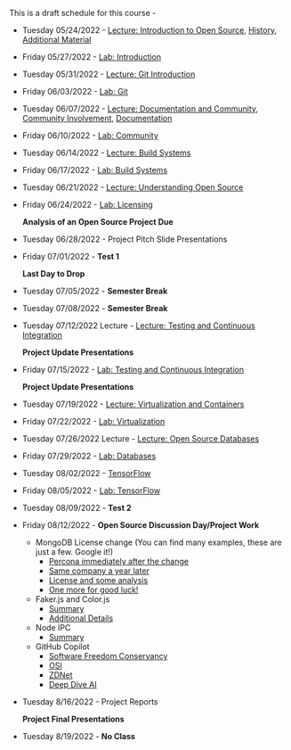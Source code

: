 This is a draft schedule for this course -

* Tuesday 05/24/2022 - [Lecture: Introduction to Open Source](../Syllabus.md), [History](../Modules/01.Introduction/History), [Additional Material](../Modules/01.Introduction/Linux)

* Friday 05/27/2022 - [Lab: Introduction](../Modules/01.Introduction/Lab-Introduction.md)

* Tuesday 05/31/2022 - [Lecture: Git Introduction](../Modules/02.Git/README.Md)

* Friday 06/03/2022 - [Lab: Git](../Modules/02.Git/Lab-Git.md)

* Tuesday 06/07/2022 - [Lecture: Documentation and Community](../Modules/03.DocumentationAndCommunity/Lecture-DocumentationAndCommunity.Md), [Community Involvement](../Modules/03.DocumentationAndCommunity/Community.html), [Documentation](../Modules/03.DocumentationAndCommunity/Documentation.html)

* Friday 06/10/2022 - [Lab: Community](../Modules/03.DocumentationAndCommunity/Lab-DocumentationAndCommunity.md)

<!-- Normal schedule, changed due to Prof. Turner not being available on 06/24
* Tuesday 06/14/2022 - [Lecture: Understanding Open Source](../Modules/04.Licensing/Licensing-S2017-RPI-PatrickMasson.pdf)

* Friday 06/17/2022 - [Lab: Licensing](../Modules/04.Licensing/Lab-Licensing.md)

* Tuesday 06/21/2022 - [Lecture: Build Systems](../Modules/05.BuildSystems/BuildSystems.pdf)

* Friday 06/24/2022 - [Lab: Build Systems](../Modules/05.BuildSystems/Lab-BuildSystems.md)
-->

* Tuesday 06/14/2022 - [Lecture: Build Systems](../Modules/05.BuildSystems/BuildSystems.pdf)

* Friday 06/17/2022 - [Lab: Build Systems](../Modules/05.BuildSystems/Lab-BuildSystems.md)

* Tuesday 06/21/2022 - [Lecture: Understanding Open Source](../Modules/04.Licensing/Licensing-S2017-RPI-PatrickMasson.pdf)

* Friday 06/24/2022 - [Lab: Licensing](../Modules/04.Licensing/Lab-Licensing.md)

	**Analysis of an Open Source Project Due**

* Tuesday 06/28/2022 - Project Pitch Slide Presentations

* Friday 07/01/2022 - **Test 1**

	**Last Day to Drop**
	
* Tuesday 07/05/2022 - **Semester Break**

* Tuesday 07/08/2022 - **Semester Break**

<!--* Tuesday 07/12/2022 - [Lecture: Open Source and Scientific Computation](../Modules/06.ScientificComputing/index.html)

* Friday 07/15/2022 - [Lab: Scientific Computing](../Modules/06.ScientificComputing/Lab-ScientificComputing.md)-->

* Tuesday 07/12/2022 Lecture - [Lecture: Testing and Continuous Integration](../Modules/08.TestingAndCI/TestingAndCI.md)

    **Project Update Presentations** 

* Friday 07/15/2022 - [Lab: Testing and Continuous Integration](../Modules/08.TestingAndCI/Lab-TestingAndCI.md)

     **Project Update Presentations** 

* Tuesday 07/19/2022 - [Lecture: Virtualization and Containers](../Modules/09.Virtualization/source/index.rst)

* Friday 07/22/2022 - [Lab: Virtualization](../Modules/09.Virtualization/Lab-Virtualization.md)

* Tuesday 07/26/2022 Lecture - [Lecture: Open Source Databases](../Modules/10.Databases/source/Index.rst)

* Friday 07/29/2022 - [Lab: Databases](../Modules/10.Databases/Lab-Databases.md)

<!--* Tuesday 4/9/2019 - [Community and Sustainability](Lectures/CommunityandSustainability-3-1-2016.pdf)

or -->

* Tuesday 08/02/2022 - [TensorFlow](../Modules/11.TensorFlow/source/index.rst)

* Friday 08/05/2022 - [Lab: TensorFlow](../Modules/11.TensorFlow/Lab-TensorFlow.md)

* Tuesday 08/09/2022 - **Test 2**

* Friday 08/12/2022 - **Open Source Discussion Day/Project Work**

    - MongoDB License change (You can find many examples, these are just a few. Google it!)
        - [Percona immediately after the change](https://www.percona.com/blog/2018/10/18/percona-statement-on-mongodb-community-server-license-change/#:~:text=MongoDB%2C%20Inc.%20announced%20it%20has%20elected%20to%20change,license%20better%20suited%20for%20the%20age%20of%20Software-as-a-Service.) 
        - [Same company a year later](https://www.percona.com/blog/2020/06/16/why-is-mongodbs-sspl-bad-for-you/)
        - [License and some analysis](https://linuxreviews.org/Server_Side_Public_License)
        - [One more for good luck!](https://www.scylladb.com/2018/10/22/the-dark-side-of-mongodbs-new-license/)
    - Faker.js and Color.js
        - [Summary](https://www.theverge.com/2022/1/9/22874949/developer-corrupts-open-source-libraries-projects-affected)
        - [Additional Details](https://snyk.io/blog/open-source-npm-packages-colors-faker/)
    - Node IPC
        -  [Summary](https://thehackernews.com/2022/03/popular-npm-package-updated-to-wipe.html)
     - GitHub Copilot
        - [Software Freedom Conservancy](https://sfconservancy.org/blog/2022/feb/03/github-copilot-copyleft-gpl/)
        - [OSI](https://docs.google.com/document/d/1_5CKLbzjXkHDpVLepOAmdAmDL9Gh6vbI_zAn6ihv_AU/edit?usp=sharing)
        - [ZDNet](https://docs.google.com/document/d/1_5CKLbzjXkHDpVLepOAmdAmDL9Gh6vbI_zAn6ihv_AU/edit?usp=sharing)
        - [Deep Dive AI](https://deepdive.opensource.org/)

* Tuesday 8/16/2022 - Project Reports

	**Project Final Presentations**
 
* Tuesday 8/19/2022 - **No Class**
 

